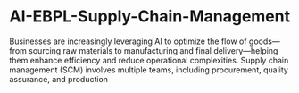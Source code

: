 # AI-EBPL-Supply-Chain-Management
Businesses are increasingly leveraging AI to optimize the flow of goods—from sourcing raw materials to manufacturing and final delivery—helping them enhance efficiency and reduce operational complexities. Supply chain management (SCM) involves multiple teams, including procurement, quality assurance, and production
